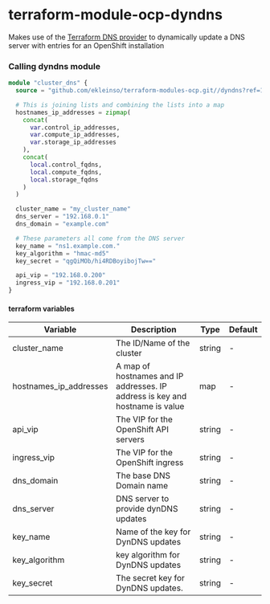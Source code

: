 # terraform-module-ocp-dyndns
Makes use of the [Terraform DNS provider](https://registry.terraform.io/providers/hashicorp/dns/latest/docs) 
to dynamically update a DNS server with entries for an OpenShift installation

### Calling dyndns module 

```terraform
module "cluster_dns" {
  source = "github.com/ekleinso/terraform-modules-ocp.git//dyndns?ref=1.1"

  # This is joining lists and combining the lists into a map
  hostnames_ip_addresses = zipmap(
    concat(
      var.control_ip_addresses,
      var.compute_ip_addresses,
      var.storage_ip_addresses
    ),
    concat(
      local.control_fqdns,
      local.compute_fqdns,
      local.storage_fqdns
    )
  )

  cluster_name = "my_cluster_name"
  dns_server = "192.168.0.1"
  dns_domain = "example.com"

  # These parameters all come from the DNS server
  key_name = "ns1.example.com."
  key_algorithm = "hmac-md5"
  key_secret = "qgQiMOb/hi4RDBoyibojTw=="

  api_vip = "192.168.0.200"
  ingress_vip = "192.168.0.201"
}
```
#### terraform variables

| Variable                         | Description                                                  | Type   | Default |
| -------------------------------- | ------------------------------------------------------------ | ------ | ------- |
| cluster_name                 | The ID/Name of the cluster  | string | - |
| hostnames_ip_addresses                  | A map of hostnames and IP addresses. IP address is key and hostname is value        | map | - |
| api_vip                      | The VIP for the OpenShift API servers | string | - |
| ingress_vip                  | The VIP for the OpenShift ingress | string | - |
| dns_domain                   | The base DNS Domain name    | string | - |
| dns_server                   | DNS server to provide dynDNS updates | string | - |
| key_name                     | Name of the key for DynDNS updates | string | - |
| key_algorithm                | key algorithm for DynDNS updates | string | - |
| key_secret                   | The secret key for DynDNS updates. | string | - |
